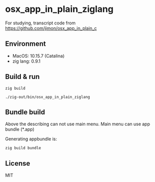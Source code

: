 # osx_app_in_plain_ziglang

For studying, transcript code from https://github.com/jimon/osx_app_in_plain_c

## Environment

* MacOS: 10.15.7 (Catalina)
* zig lang:  0.9.1

## Build & run

```
zig build

./zig-out/bin/osx_app_in_plain_ziglang
```

## Bundle build

Above the describing can not use main menu.
Main menu can use app bundle (*.app)

Generating appbundle is:

```
zig build bundle
```

## License

MIT
